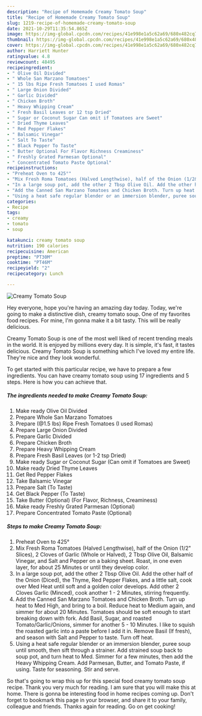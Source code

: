 ```yaml
---
description: "Recipe of Homemade Creamy Tomato Soup"
title: "Recipe of Homemade Creamy Tomato Soup"
slug: 1219-recipe-of-homemade-creamy-tomato-soup
date: 2021-10-29T11:35:54.865Z
image: https://img-global.cpcdn.com/recipes/41e998e1a5c62a69/680x482cq70/creamy-tomato-soup-recipe-main-photo.jpg
thumbnail: https://img-global.cpcdn.com/recipes/41e998e1a5c62a69/680x482cq70/creamy-tomato-soup-recipe-main-photo.jpg
cover: https://img-global.cpcdn.com/recipes/41e998e1a5c62a69/680x482cq70/creamy-tomato-soup-recipe-main-photo.jpg
author: Harriett Hunter
ratingvalue: 4.8
reviewcount: 48495
recipeingredient:
- " Olive Oil Divided"
- " Whole San Marzano Tomatoes"
- " 15 lbs Ripe Fresh Tomatoes I used Romas"
- " Large Onion Divided"
- " Garlic Divided"
- " Chicken Broth"
- " Heavy Whipping Cream"
- " Fresh Basil Leaves or 12 tsp Dried"
- " Sugar or Coconut Sugar Can omit if Tomatoes are Sweet"
- " Dried Thyme Leaves"
- " Red Pepper Flakes"
- " Balsamic Vinegar"
- " Salt To Taste"
- " Black Pepper To Taste"
- " Butter Optional For Flavor Richness Creaminess"
- " Freshly Grated Parmesan Optional"
- " Concentrated Tomato Paste Optional"
recipeinstructions:
- "Preheat Oven to 425°"
- "Mix Fresh Roma Tomatoes (Halved Lengthwise), half of the Onion (1/2&#34; Slices), 2 Cloves of Garlic (Whole or Halved), 2 Tbsp Olive Oil, Balsamic Vinegar, and Salt and Pepper on a baking sheet. Roast, in one even layer, for about 25 Minutes or until they develop color."
- "In a large soup pot, add the other 2 Tbsp Olive Oil. Add the other half of the Onion (Diced), the Thyme, Red Pepper Flakes, and a little salt, cook over Med Heat until soft and a golden color develops. Add other 2 Cloves Garlic (Minced), cook another 1 - 2 Minutes, stirring frequently."
- "Add the Canned San Marzano Tomatoes and Chicken Broth. Turn up heat to Med High, and bring to a boil. Reduce heat to Medium again, and simmer for about 20 Minutes. Tomatoes should be soft enough to start breaking down with fork. Add Basil, Sugar, and roasted Tomato/Garlic/Onions, simmer for another 5 - 10 Minutes. I like to squish the roasted garlic into a paste before I add it in. Remove Basil (If fresh), and season with Salt and Pepper to taste. Turn off heat."
- "Using a heat safe regular blender or an immersion blender, puree soup until smooth, then sift through a strainer. Add strained soup back to soup pot, and turn heat to Med. Simmer for a few minutes, then add the Heavy Whipping Cream. Add Parmesan, Butter, and Tomato Paste, if using. Taste for seasoning. Stir and serve."
categories:
- Recipe
tags:
- creamy
- tomato
- soup

katakunci: creamy tomato soup 
nutrition: 190 calories
recipecuisine: American
preptime: "PT30M"
cooktime: "PT46M"
recipeyield: "2"
recipecategory: Lunch

---
```



![Creamy Tomato Soup](https://img-global.cpcdn.com/recipes/41e998e1a5c62a69/680x482cq70/creamy-tomato-soup-recipe-main-photo.jpg)

Hey everyone, hope you're having an amazing day today. Today, we're going to make a distinctive dish, creamy tomato soup. One of my favorites food recipes. For mine, I'm gonna make it a bit tasty. This will be really delicious.

Creamy Tomato Soup is one of the most well liked of recent trending meals in the world. It is enjoyed by millions every day. It is simple, it's fast, it tastes delicious. Creamy Tomato Soup is something which I've loved my entire life. They're nice and they look wonderful.




To get started with this particular recipe, we have to prepare a few ingredients. You can have creamy tomato soup using 17 ingredients and 5 steps. Here is how you can achieve that.

<!--inarticleads1-->

##### The ingredients needed to make Creamy Tomato Soup:

1. Make ready  Olive Oil Divided
1. Prepare  Whole San Marzano Tomatoes
1. Prepare  (@1.5 lbs) Ripe Fresh Tomatoes (I used Romas)
1. Prepare  Large Onion Divided
1. Prepare  Garlic Divided
1. Prepare  Chicken Broth
1. Prepare  Heavy Whipping Cream
1. Prepare  Fresh Basil Leaves (or 1-2 tsp Dried)
1. Make ready  Sugar or Coconut Sugar (Can omit if Tomatoes are Sweet)
1. Make ready  Dried Thyme Leaves
1. Get  Red Pepper Flakes
1. Take  Balsamic Vinegar
1. Prepare  Salt (To Taste)
1. Get  Black Pepper (To Taste)
1. Take  Butter (Optional) (For Flavor, Richness, Creaminess)
1. Make ready  Freshly Grated Parmesan (Optional)
1. Prepare  Concentrated Tomato Paste (Optional)




<!--inarticleads2-->

##### Steps to make Creamy Tomato Soup:

1. Preheat Oven to 425°
1. Mix Fresh Roma Tomatoes (Halved Lengthwise), half of the Onion (1/2&#34; Slices), 2 Cloves of Garlic (Whole or Halved), 2 Tbsp Olive Oil, Balsamic Vinegar, and Salt and Pepper on a baking sheet. Roast, in one even layer, for about 25 Minutes or until they develop color.
1. In a large soup pot, add the other 2 Tbsp Olive Oil. Add the other half of the Onion (Diced), the Thyme, Red Pepper Flakes, and a little salt, cook over Med Heat until soft and a golden color develops. Add other 2 Cloves Garlic (Minced), cook another 1 - 2 Minutes, stirring frequently.
1. Add the Canned San Marzano Tomatoes and Chicken Broth. Turn up heat to Med High, and bring to a boil. Reduce heat to Medium again, and simmer for about 20 Minutes. Tomatoes should be soft enough to start breaking down with fork. Add Basil, Sugar, and roasted Tomato/Garlic/Onions, simmer for another 5 - 10 Minutes. I like to squish the roasted garlic into a paste before I add it in. Remove Basil (If fresh), and season with Salt and Pepper to taste. Turn off heat.
1. Using a heat safe regular blender or an immersion blender, puree soup until smooth, then sift through a strainer. Add strained soup back to soup pot, and turn heat to Med. Simmer for a few minutes, then add the Heavy Whipping Cream. Add Parmesan, Butter, and Tomato Paste, if using. Taste for seasoning. Stir and serve.




So that's going to wrap this up for this special food creamy tomato soup recipe. Thank you very much for reading. I am sure that you will make this at home. There is gonna be interesting food in home recipes coming up. Don't forget to bookmark this page in your browser, and share it to your family, colleague and friends. Thanks again for reading. Go on get cooking!
